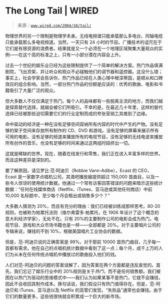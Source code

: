 <!--yml

类别：未分类

日期：2024-05-27 15:02:26

-->

# The Long Tail | WIRED

> 来源：[`www.wired.com/2004/10/tail/`](https://www.wired.com/2004/10/tail/)

物理世界的另一个限制是物理学本身。无线电频谱只能承载那么多电台，同轴电缆只能承载那么多电视频道。当然，一天只有 24 小时的节目。广播技术的诅咒在于它们是有限资源的浪费者。结果就是又一个必须在一个地理区域聚集大量观众的实例——在这个高的标准之上，只有一小部分潜在内容会上升。

过去一个世纪的娱乐业已经为这些限制提供了一个简单的解决方案。热门作品填满剧院，飞出货架，并让听众和观众不必碰触他们的调节器和遥控器。这没什么错；事实上，社会学家会告诉你，热门作品已经在人类心理中根深蒂固，是顺从和口碑效应的组合影响。当然，一部分热门作品的份额是应该的：优秀的歌曲、电影和书籍吸引了大量广泛的观众。

但大多数人不仅仅满足于热门。每个人的品味都有一些脱离主流的地方，而我们越是探索替代选择，就越会被它们所吸引。不幸的是，在最近几十年里，这样的替代选择已经被那些迫切需要它们的行业定制而成的夸张营销工具推到了边缘。

命中驱动的经济是一种在没有足够空间容纳所有内容的时代中产生的产物。没有足够的架子空间来存放所有制作的 CD、DVD 和游戏。没有足够的屏幕来展示所有可用的电影。没有足够的频道来播放所有的电视节目，没有足够的无线电波来播放所有创作的音乐，也没有足够的时间来通过这两组时段挤出一切。

这就是稀缺的世界。现在，随着在线发行和零售，我们正在进入丰富多样的世界。而且这种差异是深刻的。

要了解原因，请见罗比·范·阿迪贝（Robbie Vann-Adibe），Ecast 的 CEO，Ecast 是一家数字点唱机公司，其酒吧播放器提供超过 150,000 首曲目，以及一些令人惊讶的使用统计数据。他通过一个常有访客回答错误的问题来暗示这些统计数据：“任何在线媒体商店（Netflix、iTunes、亚马逊或其他任何商店）中前 10,000 名标题中，至少每个月会租出或销售多少个？”

大多数人猜测为 20%，而且有充分的理由：我们已经被训练成那样思考。80-20 规则，也被称为帕累托法则（维尔弗雷多·帕累托，在 1906 年设计了这个概念的意大利经济学家），无处不在。只有 20%的主要制作公司的电影会成为热门。电视节目、游戏和大众市场书籍也是一样——全部都是 20%。对于主要唱片公司的专辑来说，赚钱的不到 10%，根据美国唱片工业协会的数据。

但是，范-阿迪贝说的正确答案是 99%。对于那前 10000 首热门曲目，几乎每一首都有需求。他在自己的点唱机统计数据中看到了这一点；每个月，成千上万的人们为从未在任何传统点唱机中播放过的歌曲投入他们的钱。

人们对范-阿迪贝的问题的答案误解了，因为答案在两个方面都是违反直觉的。首先，我们忘记了娱乐行业中的 20%规则是关于*热门*，而不是任何销售额。我们被困在以热门为驱动的思维模式中——我们认为如果某事不是热门，它就不会赚钱，因此不会收回其制作成本。换句话说，我们假设只有热门值得存在。但是，范-阿迪贝和 iTunes、亚马逊以及 Netflix 的高管们发现，“失败品”通常也会赚钱。由于它们的数量更多，这些钱很快就会积累成一个巨大的新市场。
